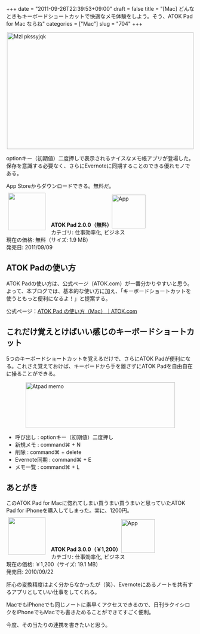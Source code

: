 +++
date = "2011-09-26T22:39:53+09:00"
draft = false
title = "[Mac] どんなときもキーボードショートカットで快適なメモ体験をしよう。そう、ATOK Pad for Mac ならね"
categories = ["Mac"]
slug = "704"
+++

<img style="display:block; margin-left:auto; margin-right:auto;" src="/images/2011/09/mzl.pkssyjqk.jpeg" alt="Mzl pkssyjqk" title="mzl.pkssyjqk.jpeg" border="0" width="500" height="312" />

optionキー（初期値）二度押しで表示されるナイスなメモ帳アプリが登場した。保存を意識する必要なく、さらにEvernoteに同期することのできる優れモノである。

App Storeからダウンロードできる。無料だ。

<a href="https://itunes.apple.com/jp/app/id460883588?mt=8&uo=4&at=11l3RT" target="_blank" rel="nofollow"><img width="100" class="alignleft" align="left" src="http://a4.mzstatic.com/us/r1000/099/Purple/6c/ae/8b/mzi.oauvlpvw.100x100-75.png" style="margin: -5px 15px 1px 5px;"></a><strong> ATOK Pad 2.0.0（無料）</strong><a href="https://itunes.apple.com/jp/app/id460883588?mt=8&uo=4&at=11l3RT" target="_blank" rel="nofollow"><img src="/images/2012/12/viewinitunes_jp.png" style="vertical-align:bottom;" width="90" alt="App"></a><br> カテゴリ: 仕事効率化, ビジネス<br> 現在の価格: 無料（サイズ: 1.9 MB）<br> 発売日: 2011/09/09<br style="clear: both;">

<h2>ATOK Padの使い方</h2>

ATOK Padの使い方は、公式ページ（ATOK.com）が一番分かりやすいと思う。よって、本ブログでは、基本的な使い方に加え、「キーボードショートカットを使うともっと便利になるよ！」と提案する。

公式ページ：<a href="http://www.atok.com/useful/valueup/atokpad/mac.html" target="_blank">ATOK Pad の使い方（Mac）｜ATOK.com</a>


<h2>これだけ覚えとけばいい感じのキーボードショートカット</h2>

5つのキーボードショートカットを覚えるだけで、さらにATOK Padが便利になる。これさえ覚えておけば、キーボードから手を離さずにATOK Padを自由自在に操ることができる。

<img style="display:block; margin-left:auto; margin-right:auto;" src="/images/2011/09/atpad_memo.png" alt="Atpad memo" title="atpad_memo.png" border="0" width="400" height="122" />

<ul>
<li>呼び出し : optionキー（初期値）二度押し</li>
<li>新規メモ : command⌘ + N</li>
<li>削除 : command⌘ + delete</li>
<li>Evernote同期 : command⌘ + E</li>
<li>メモ一覧 : command⌘ + L</li></ul>

<h2>あとがき</h2>

このATOK Pad for Macに惚れてしまい買うまい買うまいと思っていたATOK Pad for iPhoneを購入してしまった。実に、1200円。

<a href="https://itunes.apple.com/jp/app/id390360999?mt=8&uo=4&at=11l3RT" target="_blank" rel="nofollow"><img width="100" class="alignleft" align="left" src="http://a2.mzstatic.com/us/r1000/077/Purple/3e/8d/6e/mzl.wcnerfrh.100x100-75.jpg" style="margin: -5px 15px 1px 5px;"></a><strong> ATOK Pad 3.0.0（￥1,200）</strong><a href="https://itunes.apple.com/jp/app/id390360999?mt=8&uo=4&at=11l3RT" target="_blank" rel="nofollow"><img src="/images/2012/12/viewinitunes_jp.png" style="vertical-align:bottom;" width="90" alt="App"></a><br> カテゴリ: 仕事効率化, ビジネス<br> 現在の価格: ￥1,200（サイズ: 19.1 MB）<br> 発売日: 2010/09/22<br style="clear: both;">

肝心の変換精度はよく分からなかったが（笑）、Evernoteにあるノートを共有するアプリとしていい仕事をしてくれる。

MacでもiPhoneでも同じノートに素早くアクセスできるので、日刊ラクイシロクをiPhoneでもMacでも書きためることができてすごく便利。

今度、その当たりの連携を書きたいと思う。
